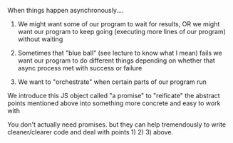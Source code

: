 When things happen asynchronously....

1) We might want some of our program to wait for results, OR
we might want our program to keep going (executing more lines of our program) without waiting 

2) Sometimes that "blue ball" (see lecture to know what I mean) fails
we want our program to do different things depending on whether that async process met with success or failure

3. We want to "orchestrate" when certain parts of our program run

We introduce this JS object called "a promise" to "reificate" the abstract points mentioned above into something more concrete and easy to work with

You don't actually need promises. but they can help tremendously to write cleaner/clearer code and deal with points 1) 2) 3) above.